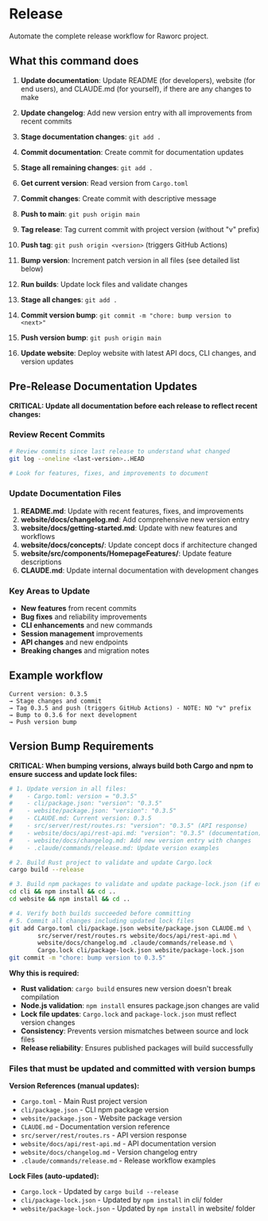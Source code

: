 # Release

Automate the complete release workflow for Raworc project.

## What this command does

1. **Update documentation**: Update README (for developers), website (for end users), and CLAUDE.md (for yourself), if there are any changes to make
2. **Update changelog**: Add new version entry with all improvements from recent commits
3. **Stage documentation changes**: `git add .`
4. **Commit documentation**: Create commit for documentation updates
5. **Stage all remaining changes**: `git add .`
6. **Get current version**: Read version from `Cargo.toml`
7. **Commit changes**: Create commit with descriptive message
8. **Push to main**: `git push origin main`
9. **Tag release**: Tag current commit with project version (without "v" prefix)
10. **Push tag**: `git push origin <version>` (triggers GitHub Actions)

11. **Bump version**: Increment patch version in all files (see detailed list below)
12. **Run builds**: Update lock files and validate changes
13. **Stage all changes**: `git add .`
14. **Commit version bump**: `git commit -m "chore: bump version to <next>"`
15. **Push version bump**: `git push origin main`
16. **Update website**: Deploy website with latest API docs, CLI changes, and version updates

## Pre-Release Documentation Updates

**CRITICAL: Update all documentation before each release to reflect recent changes:**

### **Review Recent Commits**

```bash
# Review commits since last release to understand what changed
git log --oneline <last-version>..HEAD

# Look for features, fixes, and improvements to document
```

### **Update Documentation Files**

1. **README.md**: Update with recent features, fixes, and improvements
2. **website/docs/changelog.md**: Add comprehensive new version entry
3. **website/docs/getting-started.md**: Update with new features and workflows
4. **website/docs/concepts/**: Update concept docs if architecture changed
5. **website/src/components/HomepageFeatures/**: Update feature descriptions
6. **CLAUDE.md**: Update internal documentation with development changes

### **Key Areas to Update**

- **New features** from recent commits
- **Bug fixes** and reliability improvements  
- **CLI enhancements** and new commands
- **Session management** improvements
- **API changes** and new endpoints
- **Breaking changes** and migration notes

## Example workflow

```
Current version: 0.3.5
→ Stage changes and commit
→ Tag 0.3.5 and push (triggers GitHub Actions) - NOTE: NO "v" prefix
→ Bump to 0.3.6 for next development
→ Push version bump
```

## Version Bump Requirements

**CRITICAL: When bumping versions, always build both Cargo and npm to ensure success and update lock files:**

```bash
# 1. Update version in all files:
#    - Cargo.toml: version = "0.3.5"
#    - cli/package.json: "version": "0.3.5"  
#    - website/package.json: "version": "0.3.5"
#    - CLAUDE.md: Current version: 0.3.5
#    - src/server/rest/routes.rs: "version": "0.3.5" (API response)
#    - website/docs/api/rest-api.md: "version": "0.3.5" (documentation)
#    - website/docs/changelog.md: Add new version entry with changes
#    - .claude/commands/release.md: Update version examples

# 2. Build Rust project to validate and update Cargo.lock
cargo build --release

# 3. Build npm packages to validate and update package-lock.json (if exists)
cd cli && npm install && cd ..
cd website && npm install && cd ..

# 4. Verify both builds succeeded before committing
# 5. Commit all changes including updated lock files
git add Cargo.toml cli/package.json website/package.json CLAUDE.md \
        src/server/rest/routes.rs website/docs/api/rest-api.md \
        website/docs/changelog.md .claude/commands/release.md \
        Cargo.lock cli/package-lock.json website/package-lock.json
git commit -m "chore: bump version to 0.3.5"
```

**Why this is required:**

- **Rust validation**: `cargo build` ensures new version doesn't break compilation
- **Node.js validation**: `npm install` ensures package.json changes are valid
- **Lock file updates**: `Cargo.lock` and `package-lock.json` must reflect version changes
- **Consistency**: Prevents version mismatches between source and lock files
- **Release reliability**: Ensures published packages will build successfully

### Files that must be updated and committed with version bumps

**Version References (manual updates):**

- `Cargo.toml` - Main Rust project version
- `cli/package.json` - CLI npm package version
- `website/package.json` - Website package version
- `CLAUDE.md` - Documentation version reference
- `src/server/rest/routes.rs` - API version response
- `website/docs/api/rest-api.md` - API documentation version
- `website/docs/changelog.md` - Version changelog entry
- `.claude/commands/release.md` - Release workflow examples

**Lock Files (auto-updated):**

- `Cargo.lock` - Updated by `cargo build --release`
- `cli/package-lock.json` - Updated by `npm install` in cli/ folder
- `website/package-lock.json` - Updated by `npm install` in website/ folder
